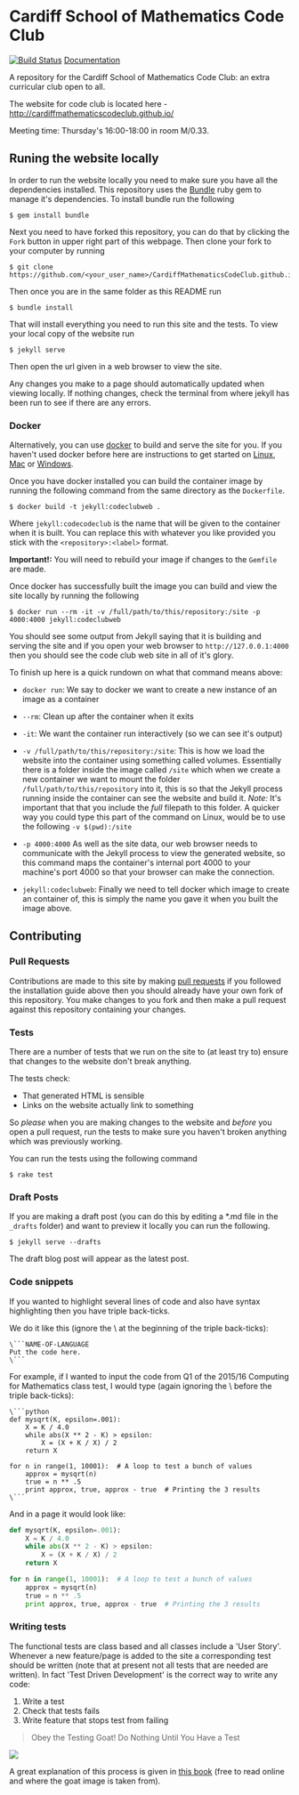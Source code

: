 # Cardiff School of Mathematics Code Club
[![Build Status](https://travis-ci.org/CardiffMathematicsCodeClub/CardiffMathematicsCodeClub.github.io.svg?branch=master)](https://travis-ci.org/CardiffMathematicsCodeClub/CardiffMathematicsCodeClub.github.io) [Documentation](http://cardiffmathematicscodeclub.github.io/docs/)

A repository for the Cardiff School of Mathematics Code Club: an extra
curricular club open to all.

The website for code club is located here -
http://cardiffmathematicscodeclub.github.io/

Meeting time: Thursday's 16:00-18:00 in room M/0.33.

## Runing the website locally

In order to run the website locally you need to make sure you have all the
dependencies installed. This repository uses the [Bundle](http://bundler.io/)
ruby gem to manage it's dependencies. To install bundle run the following

```
$ gem install bundle
```

Next you need to have forked this repository, you can do that by clicking the
`Fork` button in upper right part of this webpage. Then clone your fork to your
computer by running

```
$ git clone https://github.com/<your_user_name>/CardiffMathematicsCodeClub.github.io
```

Then once you are in the same folder as this README run

```
$ bundle install
```

That will install everything you need to run this site and the tests. To view
your local copy of the website run

```
$ jekyll serve 
```
 
Then open the url given in a web browser to view the site.

Any changes you make to a page should automatically updated when viewing
locally. If nothing changes, check the terminal from where jekyll has been run
to see if there are any errors.

### Docker

Alternatively, you can use [docker](https://www.docker.com/) to build and serve
the site for you. If you haven't used docker before here are instructions to get started
on [Linux](https://docs.docker.com/linux/),
[Mac](https://docs.docker.com/mac/) or [Windows](https://docs.docker.com/windows/).

Once you have docker installed you can build the container image by running the
following command from the same directory as the `Dockerfile`.

```
$ docker build -t jekyll:codeclubweb .
```

Where `jekyll:codecodeclub` is the name that will be given to the container when it
is built. You can replace this with whatever you like provided you stick with the
`<repository>:<label>` format.

**Important!:** You will need to rebuild your image if changes to the `Gemfile` are made.

Once docker has successfully built the image you can build and view the site locally
by running the following

```
$ docker run --rm -it -v /full/path/to/this/repository:/site -p 4000:4000 jekyll:codeclubweb
```

You should see some output from Jekyll saying that it is building and serving the site
and if you open your web browser to `http://127.0.0.1:4000` then you should see the
code club web site in all of it's glory.

To finish up here is a quick rundown on what that command means above:

- `docker run`: We say to docker we want to create a new instance of an image as a container

- `--rm`: Clean up after the container when it exits

- `-it`: We want the container run interactively (so we can see it's output)

- `-v /full/path/to/this/repository:/site`: This is how we load the website into the container
  using something called volumes. Essentially there is a folder inside the image called `/site`
  which when we create a new container we want to mount the folder `/full/path/to/this/repository`
  into it, this is so that the Jekyll process running inside the container can see the website and
  build it. *Note:* It's important that that you include the *full* filepath to this folder. A quicker
  way you could type this part of the command on Linux, would be to use the following `-v $(pwd):/site`

- `-p 4000:4000` As well as the site data, our web browser needs to communicate with the
  Jekyll process to view the generated website, so this command maps the container's internal port
  4000 to your machine's port 4000 so that your browser can make the connection.

- `jekyll:codeclubweb`: Finally we need to tell docker which image to create an container of, this
  is simply the name you gave it when you built the image above.

## Contributing

### Pull Requests

Contributions are made to this site by making
[pull requests](https://help.github.com/articles/using-pull-requests/)
if you followed the installation guide above then you should already have your
own fork of this repository. You make changes to you fork and then make a pull
request against this repository containing your changes.

### Tests

There are a number of tests that we run on the site to (at least try to) ensure
that changes to the website don't break anything.

The tests check:

- That generated HTML is sensible
- Links on the website actually link to something

So *please* when you are making changes to the website and *before* you open a
pull request, run the tests to make sure you haven't broken anything which was
previously working.

You can run the tests using the following command
```
$ rake test
```

### Draft Posts

If you are making a draft post (you can do this by editing a \*.md file in the
`_drafts` folder) and want to preview it locally you can run the following.

```
$ jekyll serve --drafts
```

The draft blog post will appear as the latest post.

### Code snippets

If you wanted to highlight several lines of code and also have syntax
highlighting then you have triple back-ticks.

We do it like this (ignore the \ at the beginning of the triple back-ticks):

```
\```NAME-OF-LANGUAGE
Put the code here.
\```
```

For example, if I wanted to input the code from Q1 of the 2015/16 Computing for
Mathematics class test, I would type (again ignoring the \ before the triple
back-ticks):

```
\```python
def mysqrt(K, epsilon=.001):
    X = K / 4.0
    while abs(X ** 2 - K) > epsilon:
        X = (X + K / X) / 2
    return X

for n in range(1, 10001):  # A loop to test a bunch of values
    approx = mysqrt(n)
    true = n ** .5
    print approx, true, approx - true  # Printing the 3 results
\```
```

And in a page it would look like:

```python
def mysqrt(K, epsilon=.001):
    X = K / 4.0
    while abs(X ** 2 - K) > epsilon:
        X = (X + K / X) / 2
    return X

for n in range(1, 10001):  # A loop to test a bunch of values
    approx = mysqrt(n)
    true = n ** .5
    print approx, true, approx - true  # Printing the 3 results
```

### Writing tests

The functional tests are class based and all classes include a 'User Story'.
Whenever a new feature/page is added to the site a corresponding test should be
written (note that at present not all tests that are needed are written).
In fact 'Test Driven Development' is the correct way to write any code:

1. Write a test
2. Check that tests fails
3. Write feature that stops test from failing

> Obey the Testing Goat! Do Nothing Until You Have a Test

![](http://orm-chimera-prod.s3.amazonaws.com/1234000000754/images/twdp_0101.png)

A great explanation of this process is given in
[this book](http://chimera.labs.oreilly.com/books/1234000000754/ch01.html)
(free to read online and where the goat image is taken from).
